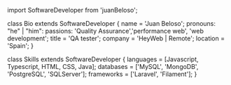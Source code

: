 import SoftwareDeveloper from 'juanBeloso';

class Bio extends SoftwareDeveloper {
  name = 'Juan Beloso';
  pronouns: "he" | "him":
  passions: 'Quality Assurance','performance web', 'web development';
  title    = 'QA tester';
  company  = 'HeyWeb | Remote';
  location = 'Spain';
}

class Skills extends SoftwareDeveloper {
  languages  = [Javascript, Typescript, HTML, CSS, Java];
  databases  = ['MySQL', 'MongoDB', 'PostgreSQL', 'SQLServer'];
  frameworks = ['Laravel', 'Filament'];
}
